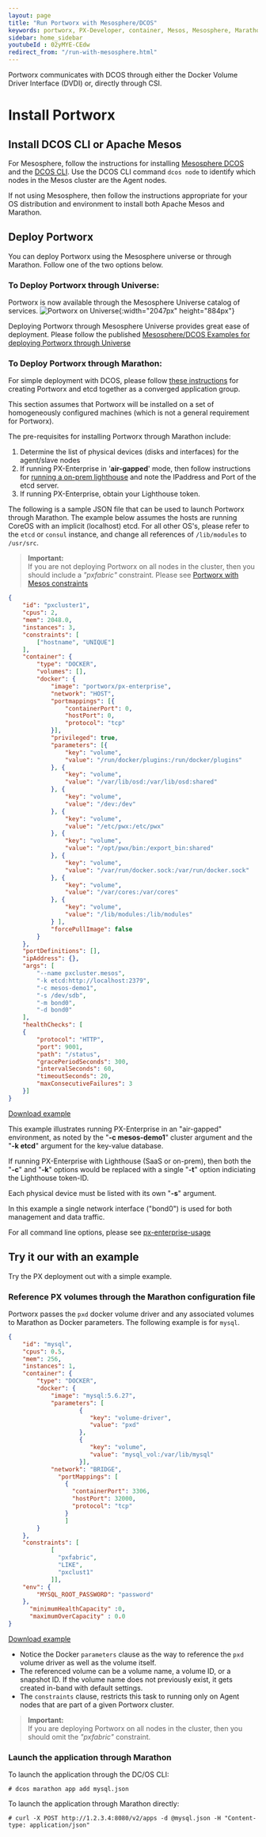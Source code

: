 ```yaml
---
layout: page
title: "Run Portworx with Mesosphere/DCOS"
keywords: portworx, PX-Developer, container, Mesos, Mesosphere, Marathon, storage
sidebar: home_sidebar
youtubeId : 02yMYE-CEdw
redirect_from: "/run-with-mesosphere.html"
---
```

Portworx communicates with DCOS through either the Docker Volume Driver Interface (DVDI) or, directly through CSI.

# Install Portworx

## Install DCOS CLI or Apache Mesos
For Mesosphere, follow the instructions for installing [Mesosphere DCOS](https://dcos.io/install) and the [DCOS CLI](https://docs.mesosphere.com/1.7/usage/cli/install).
Use the DCOS CLI command `dcos node` to identify which nodes in the Mesos cluster are the Agent nodes.

If not using Mesosphere, then follow the instructions appropriate for your OS distribution and environment to install both Apache Mesos and Marathon. 

## Deploy Portworx
You can deploy Portworx using the Mesosphere universe or through Marathon.  Follow one of the two options below.

### To Deploy Portworx through Universe:
Portworx is now available through the Mesosphere Universe catalog of services.
![Portworx on Universe](/images/universe.png){:width="2047px" height="884px"}

Deploying Portworx through Mesosphere Universe provides great ease of deployment.
Please follow the published [Mesosphere/DCOS Examples for deploying Portworx through Universe](https://github.com/dcos/examples/tree/master/portworx) 

### To Deploy Portworx through Marathon:

For simple deployment with DCOS, please follow [these instructions](/run-px-etcd-marathon.html) for creating
Portworx and etcd together as a converged application group.

This section assumes that Portworx will be installed on a set of homogeneously configured machines (which is not a general requirement for Portworx).

The pre-requisites for installing Portworx through Marathon include:

1. Determine the list of physical devices (disks and interfaces) for the agent/slave nodes
2. If running PX-Enterprise in '**air-gapped**' mode, then follow instructions for [running a on-prem lighthouse](/enterprise/lighthouse-with-secure-etcd.html) and note the IPaddress and Port of the etcd server. 
3. If running PX-Enterprise, obtain your Lighthouse token.

The following is a sample JSON file that can be used to launch Portworx through Marathon.
The example below assumes the hosts are running CoreOS with an implicit (localhost) etcd.
For all other OS's, please refer to the `etcd` or `consul` instance, and change all references of `/lib/modules` to `/usr/src`.

>**Important:**<br/> If you are not deploying Portworx on all nodes in the cluster, then you should include a *"pxfabric"* constraint.  Please see [Portworx with Mesos constraints](/scheduler/mesosphere-dcos/px_with_constraints.html)

```json
{
    "id": "pxcluster1",
    "cpus": 2,
    "mem": 2048.0,
    "instances": 3,
    "constraints": [
        ["hostname", "UNIQUE"]
    ],
    "container": {
        "type": "DOCKER",
        "volumes": [],
        "docker": {
            "image": "portworx/px-enterprise",
            "network": "HOST",
            "portmappings": [{
                "containerPort": 0,
                "hostPort": 0,
                "protocol": "tcp"
            }],
            "privileged": true,
            "parameters": [{
                "key": "volume",
                "value": "/run/docker/plugins:/run/docker/plugins"
            }, {
                "key": "volume",
                "value": "/var/lib/osd:/var/lib/osd:shared"
            }, {
                "key": "volume",
                "value": "/dev:/dev"
            }, {
                "key": "volume",
                "value": "/etc/pwx:/etc/pwx"
            }, {
                "key": "volume",
                "value": "/opt/pwx/bin:/export_bin:shared"
            }, {
                "key": "volume",
                "value": "/var/run/docker.sock:/var/run/docker.sock"
            }, {
                "key": "volume",
                "value": "/var/cores:/var/cores"
            }, {
                "key": "volume",
                "value": "/lib/modules:/lib/modules"
            } ],
            "forcePullImage": false
        }
    },
    "portDefinitions": [],
    "ipAddress": {},
    "args": [
        "--name pxcluster.mesos",
        "-k etcd:http://localhost:2379",
        "-c mesos-demo1",
        "-s /dev/sdb",
        "-m bond0",
        "-d bond0"
    ],
    "healthChecks": [
    {
        "protocol": "HTTP",
        "port": 9001,
        "path": "/status",
        "gracePeriodSeconds": 300,
        "intervalSeconds": 60,
        "timeoutSeconds": 20,
        "maxConsecutiveFailures": 3
    }]
}
```
[Download example](/px-marathon.json?raw=true)


This example illustrates running PX-Enterprise in an "air-gapped" environment, as noted by the "**-c mesos-demo1**" cluster argument and the "**-k etcd**" argument for the key-value database.

If running PX-Enterprise with Lighthouse (SaaS or on-prem), then both the "**-c**" and "**-k**" options would be replaced with a single "**-t**" option indiciating the Lighthouse token-ID.

Each physical device must be listed with its own "**-s**" argument.

In this example a single network interface ("bond0") is used for both management and data traffic.

For all command line options, please see [px-enterprise-usage](/px-usage.html)

## Try it our with an example 
Try the PX deployment out with a simple example.

### Reference PX volumes through the Marathon configuration file

Portworx passes the `pxd` docker volume driver and any associated volumes to Marathon as Docker parameters. The following example is for `mysql`.

```json
{
    "id": "mysql",
    "cpus": 0.5,
    "mem": 256,
    "instances": 1,
    "container": {
        "type": "DOCKER",
        "docker": {
            "image": "mysql:5.6.27",
            "parameters": [
                    {
                       "key": "volume-driver",
                       "value": "pxd"
                    },
                    {
                       "key": "volume",
                       "value": "mysql_vol:/var/lib/mysql"
                    }],
            "network": "BRIDGE",
              "portMappings": [
                {
                  "containerPort": 3306,
                  "hostPort": 32000,
                  "protocol": "tcp"
                }
                ]
        }
    },
    "constraints": [
            [
              "pxfabric",
              "LIKE",
              "pxclust1"
            ]],
    "env": {
        "MYSQL_ROOT_PASSWORD": "password"
    },
      "minimumHealthCapacity" :0,
      "maximumOverCapacity" : 0.0
}
```

[Download example](/px-marathon-mysql.json?raw=true)

* Notice the Docker `parameters` clause as the way to reference the `pxd` volume driver as well as the volume itself.
* The referenced volume can be a volume name, a volume ID, or a snapshot ID.   If the volume name does not previously exist, it gets created in-band with default settings.
* The `constraints` clause, restricts this task to running only on Agent nodes that are part of a given Portworx cluster.

>**Important:**<br/> If you are deploying Portworx on all nodes in the cluster, then you should omit the *"pxfabric"* constraint.

### Launch the application through Marathon

To launch the application through the DC/OS CLI:

```
# dcos marathon app add mysql.json
```

To launch the application through Marathon directly:

```
# curl -X POST http://1.2.3.4:8080/v2/apps -d @mysql.json -H "Content-type: application/json"
```
